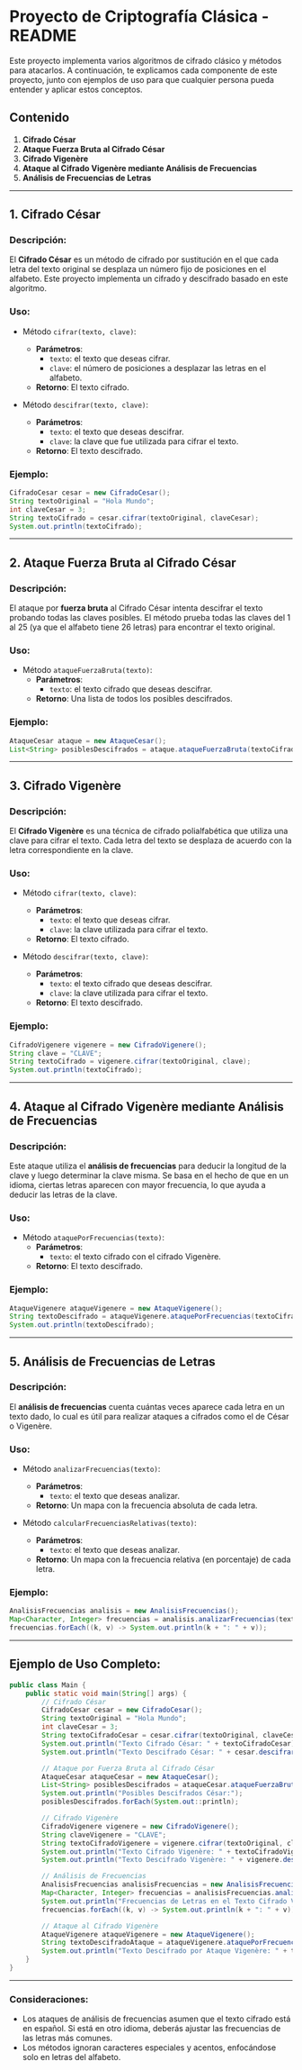 
# Proyecto de Criptografía Clásica - README

Este proyecto implementa varios algoritmos de cifrado clásico y métodos para atacarlos. A continuación, te explicamos cada componente de este proyecto, junto con ejemplos de uso para que cualquier persona pueda entender y aplicar estos conceptos.

## Contenido

1. **Cifrado César**  
2. **Ataque Fuerza Bruta al Cifrado César**  
3. **Cifrado Vigenère**  
4. **Ataque al Cifrado Vigenère mediante Análisis de Frecuencias**  
5. **Análisis de Frecuencias de Letras**

---

## 1. Cifrado César

### Descripción:
El **Cifrado César** es un método de cifrado por sustitución en el que cada letra del texto original se desplaza un número fijo de posiciones en el alfabeto. Este proyecto implementa un cifrado y descifrado basado en este algoritmo.

### Uso:
- Método `cifrar(texto, clave)`:
  - **Parámetros**:
    - `texto`: el texto que deseas cifrar.
    - `clave`: el número de posiciones a desplazar las letras en el alfabeto.
  - **Retorno**: El texto cifrado.

- Método `descifrar(texto, clave)`:
  - **Parámetros**:
    - `texto`: el texto que deseas descifrar.
    - `clave`: la clave que fue utilizada para cifrar el texto.
  - **Retorno**: El texto descifrado.

### Ejemplo:
```java
CifradoCesar cesar = new CifradoCesar();
String textoOriginal = "Hola Mundo";
int claveCesar = 3;
String textoCifrado = cesar.cifrar(textoOriginal, claveCesar);
System.out.println(textoCifrado);
```

---

## 2. Ataque Fuerza Bruta al Cifrado César

### Descripción:
El ataque por **fuerza bruta** al Cifrado César intenta descifrar el texto probando todas las claves posibles. El método prueba todas las claves del 1 al 25 (ya que el alfabeto tiene 26 letras) para encontrar el texto original.

### Uso:
- Método `ataqueFuerzaBruta(texto)`:
  - **Parámetros**:
    - `texto`: el texto cifrado que deseas descifrar.
  - **Retorno**: Una lista de todos los posibles descifrados.

### Ejemplo:
```java
AtaqueCesar ataque = new AtaqueCesar();
List<String> posiblesDescifrados = ataque.ataqueFuerzaBruta(textoCifrado);
```

---

## 3. Cifrado Vigenère

### Descripción:
El **Cifrado Vigenère** es una técnica de cifrado polialfabética que utiliza una clave para cifrar el texto. Cada letra del texto se desplaza de acuerdo con la letra correspondiente en la clave.

### Uso:
- Método `cifrar(texto, clave)`:
  - **Parámetros**:
    - `texto`: el texto que deseas cifrar.
    - `clave`: la clave utilizada para cifrar el texto.
  - **Retorno**: El texto cifrado.

- Método `descifrar(texto, clave)`:
  - **Parámetros**:
    - `texto`: el texto cifrado que deseas descifrar.
    - `clave`: la clave utilizada para cifrar el texto.
  - **Retorno**: El texto descifrado.

### Ejemplo:
```java
CifradoVigenere vigenere = new CifradoVigenere();
String clave = "CLAVE";
String textoCifrado = vigenere.cifrar(textoOriginal, clave);
System.out.println(textoCifrado);
```

---

## 4. Ataque al Cifrado Vigenère mediante Análisis de Frecuencias

### Descripción:
Este ataque utiliza el **análisis de frecuencias** para deducir la longitud de la clave y luego determinar la clave misma. Se basa en el hecho de que en un idioma, ciertas letras aparecen con mayor frecuencia, lo que ayuda a deducir las letras de la clave.

### Uso:
- Método `ataquePorFrecuencias(texto)`:
  - **Parámetros**:
    - `texto`: el texto cifrado con el cifrado Vigenère.
  - **Retorno**: El texto descifrado.

### Ejemplo:
```java
AtaqueVigenere ataqueVigenere = new AtaqueVigenere();
String textoDescifrado = ataqueVigenere.ataquePorFrecuencias(textoCifradoVigenere);
System.out.println(textoDescifrado);
```

---

## 5. Análisis de Frecuencias de Letras

### Descripción:
El **análisis de frecuencias** cuenta cuántas veces aparece cada letra en un texto dado, lo cual es útil para realizar ataques a cifrados como el de César o Vigenère.

### Uso:
- Método `analizarFrecuencias(texto)`:
  - **Parámetros**:
    - `texto`: el texto que deseas analizar.
  - **Retorno**: Un mapa con la frecuencia absoluta de cada letra.

- Método `calcularFrecuenciasRelativas(texto)`:
  - **Parámetros**:
    - `texto`: el texto que deseas analizar.
  - **Retorno**: Un mapa con la frecuencia relativa (en porcentaje) de cada letra.

### Ejemplo:
```java
AnalisisFrecuencias analisis = new AnalisisFrecuencias();
Map<Character, Integer> frecuencias = analisis.analizarFrecuencias(textoCifradoVigenere);
frecuencias.forEach((k, v) -> System.out.println(k + ": " + v));
```

---

## Ejemplo de Uso Completo:

```java
public class Main {
    public static void main(String[] args) {
        // Cifrado César
        CifradoCesar cesar = new CifradoCesar();
        String textoOriginal = "Hola Mundo";
        int claveCesar = 3;
        String textoCifradoCesar = cesar.cifrar(textoOriginal, claveCesar);
        System.out.println("Texto Cifrado César: " + textoCifradoCesar);
        System.out.println("Texto Descifrado César: " + cesar.descifrar(textoCifradoCesar, claveCesar));

        // Ataque por Fuerza Bruta al Cifrado César
        AtaqueCesar ataqueCesar = new AtaqueCesar();
        List<String> posiblesDescifrados = ataqueCesar.ataqueFuerzaBruta(textoCifradoCesar);
        System.out.println("Posibles Descifrados César:");
        posiblesDescifrados.forEach(System.out::println);

        // Cifrado Vigenère
        CifradoVigenere vigenere = new CifradoVigenere();
        String claveVigenere = "CLAVE";
        String textoCifradoVigenere = vigenere.cifrar(textoOriginal, claveVigenere);
        System.out.println("Texto Cifrado Vigenère: " + textoCifradoVigenere);
        System.out.println("Texto Descifrado Vigenère: " + vigenere.descifrar(textoCifradoVigenere, claveVigenere));

        // Análisis de Frecuencias
        AnalisisFrecuencias analisisFrecuencias = new AnalisisFrecuencias();
        Map<Character, Integer> frecuencias = analisisFrecuencias.analizarFrecuencias(textoCifradoVigenere);
        System.out.println("Frecuencias de Letras en el Texto Cifrado Vigenère:");
        frecuencias.forEach((k, v) -> System.out.println(k + ": " + v));

        // Ataque al Cifrado Vigenère
        AtaqueVigenere ataqueVigenere = new AtaqueVigenere();
        String textoDescifradoAtaque = ataqueVigenere.ataquePorFrecuencias(textoCifradoVigenere);
        System.out.println("Texto Descifrado por Ataque Vigenère: " + textoDescifradoAtaque);
    }
}
```

---

### Consideraciones:

- Los ataques de análisis de frecuencias asumen que el texto cifrado está en español. Si está en otro idioma, deberás ajustar las frecuencias de las letras más comunes.
- Los métodos ignoran caracteres especiales y acentos, enfocándose solo en letras del alfabeto.
